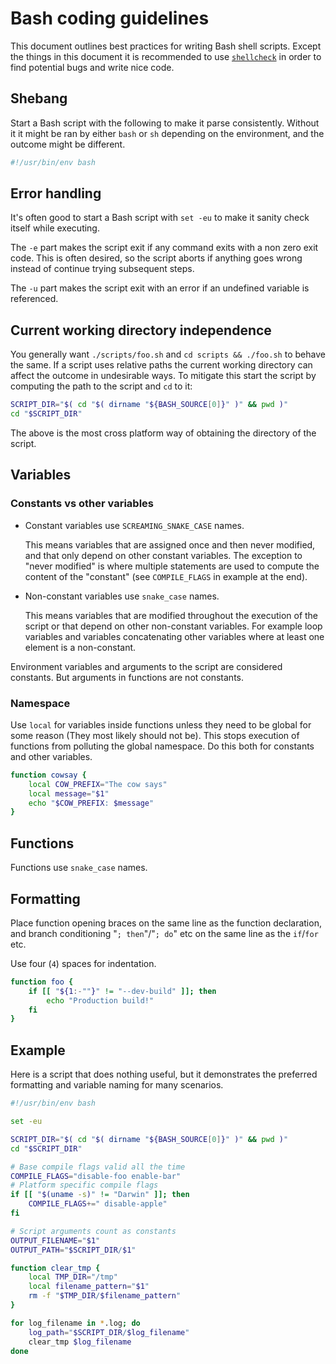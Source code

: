 # Bash coding guidelines

This document outlines best practices for writing Bash shell scripts. Except the things in this
document it is recommended to use [`shellcheck`] in order to find potential bugs and write
nice code.

[`shellcheck`]: https://www.shellcheck.net/

## Shebang

Start a Bash script with the following to make it parse consistently.
Without it it might be ran by either `bash` or `sh` depending on the environment,
and the outcome might be different.

```bash
#!/usr/bin/env bash
```

## Error handling

It's often good to start a Bash script with `set -eu` to make it sanity check itself
while executing.

The `-e` part makes the script exit if any command exits with a non zero exit code.
This is often desired, so the script aborts if anything goes wrong
instead of continue trying subsequent steps.

The `-u` part makes the script exit with an error if an undefined variable is referenced.

## Current working directory independence

You generally want `./scripts/foo.sh` and `cd scripts && ./foo.sh` to behave the same.
If a script uses relative paths the current working directory can affect the outcome in
undesirable ways. To mitigate this start the script by computing the path to the script
and `cd` to it:

```bash
SCRIPT_DIR="$( cd "$( dirname "${BASH_SOURCE[0]}" )" && pwd )"
cd "$SCRIPT_DIR"
```

The above is the most cross platform way of obtaining the directory of the script.

## Variables

### Constants vs other variables

* Constant variables use `SCREAMING_SNAKE_CASE` names.

  This means variables that are assigned once and then never modified, and that only depend on
  other constant variables. The exception to "never modified" is where multiple statements are
  used to compute the content of the "constant" (see `COMPILE_FLAGS` in example at the end).

* Non-constant variables use `snake_case` names.

  This means variables that are modified throughout the execution of the script or that depend
  on other non-constant variables. For example loop variables and variables concatenating other
  variables where at least one element is a non-constant.

Environment variables and arguments to the script are considered constants. But arguments in
functions are not constants.

### Namespace

Use `local` for variables inside functions unless they need to be global for some reason
(They most likely should not be). This stops execution of functions from polluting the global
namespace. Do this both for constants and other variables.

```bash
function cowsay {
    local COW_PREFIX="The cow says"
    local message="$1"
    echo "$COW_PREFIX: $message"
}
```

## Functions

Functions use `snake_case` names.

## Formatting

Place function opening braces on the same line as the function declaration, and branch
conditioning "`; then`"/"`; do`" etc on the same line as the `if`/`for` etc.

Use four (`4`) spaces for indentation.

```bash
function foo {
    if [[ "${1:-""}" != "--dev-build" ]]; then
        echo "Production build!"
    fi
}
```

## Example

Here is a script that does nothing useful, but it demonstrates the preferred formatting
and variable naming for many scenarios.

```bash
#!/usr/bin/env bash

set -eu

SCRIPT_DIR="$( cd "$( dirname "${BASH_SOURCE[0]}" )" && pwd )"
cd "$SCRIPT_DIR"

# Base compile flags valid all the time
COMPILE_FLAGS="disable-foo enable-bar"
# Platform specific compile flags
if [[ "$(uname -s)" != "Darwin" ]]; then
    COMPILE_FLAGS+=" disable-apple"
fi

# Script arguments count as constants
OUTPUT_FILENAME="$1"
OUTPUT_PATH="$SCRIPT_DIR/$1"

function clear_tmp {
    local TMP_DIR="/tmp"
    local filename_pattern="$1"
    rm -f "$TMP_DIR/$filename_pattern"
}

for log_filename in *.log; do
    log_path="$SCRIPT_DIR/$log_filename"
    clear_tmp $log_filename
done
```
